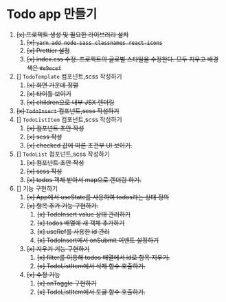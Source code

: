 # Todo app 만들기

1. ~~[x] 프로젝트 생성 및 필요한 라이브러리 설치~~
   1. ~~[x] `yarn add node-sass classnames react-icons`~~
   2. ~~[x] Prettier 설정~~
   3. ~~[x] index.css 수정. 프로젝트의 글로벌 스타일을 수정한다. 모두 지우고 배경색은 `#e9ecef`~~
2. [] `TodoTemplate` 컴포넌트,scss 작성하기
   1. ~~[x] 화면 가운데 정렬~~
   2. ~~[x] 타이틀 보이기~~
   3. ~~[x] children으로 내부 JSX 렌더링~~
3. ~~[x] `TodoInsert` 컴포넌트,scss 작성하기~~
4. [] `TodoListItem` 컴포넌트,scss 작성하기
   1. ~~[x] 컴포넌트 초안 작성~~
   2. ~~[x] scss 작성~~
   3. ~~[x] checked 값에 따른 조건부 UI 보이기.~~
5. [] `TodoList` 컴포넌트,scss 작성하기
   1. ~~[x] 컴포넌트 초안 작성~~
   2. ~~[x] scss 작성~~
   3. ~~[x] todos 객체 받아서 map으로 렌더링 하기.~~
6. [] 기능 구현하기
   1. ~~[x] App에서 useState를 사용하여 todos라는 상태 정의~~
   2. ~~[x] 항목 추가 기능 구현하기.~~
      1. ~~[x] TodoInsert value 상태 관리하기~~
      2. ~~[x] todos 배열에 새 객체 추가하기~~
      3. ~~[x] useRef를 사용한 id 관리~~
      4. ~~[x] TodoInsert에서 onSubmit 이벤트 설정하기~~
   3. ~~[x] 지우기 기능 구현하기~~
      1. ~~[x] filter를 이용해 todos 배열에서 id로 항목 지우기.~~
      2. ~~[x] TodoListItem에서 삭제 함수 호출하기.~~
   4. ~~[x] 수정 기능~~
      1. ~~[x] onToggle 구현하기~~
      2. ~~[x] TodoListItem에서 토글 함수 호출하기.~~
